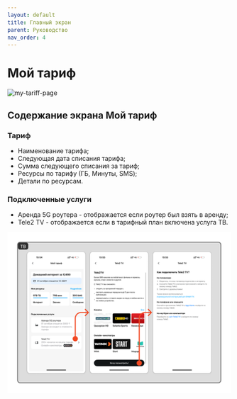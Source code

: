 ```yaml
---
layout: default
title: Главный экран
parent: Руководство
nav_order: 4
---
```


# Мой тариф

![my-tariff-page](./assets/images/my-tariff.png.png)

## Содержание экрана Мой тариф

### Тариф
- Наименование тарифа;
- Следующая дата списания тарифа;
- Сумма следующего списания за тариф;
- Ресурсы по тарифу (ГБ, Минуты, SMS);
- Детали по ресурсам.

### Подключенные услуги
- Аренда 5G роутера - отображается если роутер был взять в аренду;
- Tele2 TV - отображается если в тарифный план включена услуга ТВ.

![tele2-tv-page](./assets/images/tele2-tv.png)
